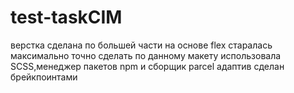 # test-taskCIM
верстка сделана по большей части на основе flex
старалась максимально точно сделать по данному макету
использовала SCSS,менеджер пакетов npm и сборщик parcel
адаптив сделан  брейкпоинтами

